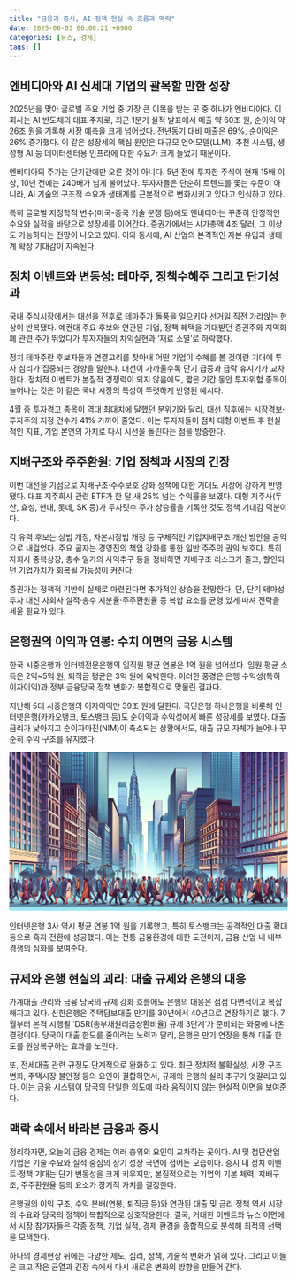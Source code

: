 ```yaml
---
title: "금융과 증시, AI·정책·현실 속 흐름과 맥락"
date: 2025-06-03 06:00:21 +0900
categories: [뉴스, 경제]
tags: []
---
```


## 엔비디아와 AI 신세대 기업의 괄목할 만한 성장

2025년을 맞아 글로벌 주요 기업 중 가장 큰 이목을 받는 곳 중 하나가 엔비디아다. 이 회사는 AI 반도체의 대표 주자로, 최근 1분기 실적 발표에서 매출 약 60조 원, 순이익 약 26조 원을 기록해 시장 예측을 크게 넘어섰다. 전년동기 대비 매출은 69%, 순이익은 26% 증가했다. 이 같은 성장세의 핵심 원인은 대규모 언어모델(LLM), 추천 시스템, 생성형 AI 등 데이터센터용 인프라에 대한 수요가 크게 늘었기 때문이다.

엔비디아의 주가는 단기간에만 오른 것이 아니다. 5년 전에 투자한 주식이 현재 15배 이상, 10년 전에는 240배가 넘게 불어났다. 투자자들은 단순히 트렌드를 쫓는 수준이 아니라, AI 기술의 구조적 수요가 생태계를 근본적으로 변화시키고 있다고 인식하고 있다.

특히 글로벌 지정학적 변수(미국-중국 기술 분쟁 등)에도 엔비디아는 꾸준히 안정적인 수요와 실적을 바탕으로 성장세를 이어간다. 증권가에서는 시가총액 4조 달러, 그 이상도 가능하다는 전망이 나오고 있다. 이와 동시에, AI 산업의 본격적인 자본 유입과 생태계 확장 기대감이 지속된다.

## 정치 이벤트와 변동성: 테마주, 정책수혜주 그리고 단기성과

국내 주식시장에서는 대선을 전후로 테마주가 돌풍을 일으키다 선거일 직전 가라앉는 현상이 반복됐다. 예컨대 주요 후보와 연관된 기업, 정책 혜택을 기대받던 증권주와 지역화폐 관련 주가 뛰었다가 투자자들의 차익실현과 ‘재료 소멸’로 하락했다.

정치 테마주란 후보자들과 연결고리를 찾아내 어떤 기업이 수혜를 볼 것이란 기대에 투자 심리가 집중되는 경향을 말한다. 대선이 가까울수록 단기 급등과 급락 휴지기가 교차한다. 정치적 이벤트가 본질적 경쟁력이 되지 않음에도, 짧은 기간 동안 투자위험 종목이 늘어나는 것은 이 같은 국내 시장의 특성이 뚜렷하게 반영된 예시다.

4월 중 투자경고 종목이 역대 최대치에 달했던 분위기와 달리, 대선 직후에는 시장경보·투자주의 지정 건수가 41% 가까이 줄었다. 이는 투자자들이 점차 대형 이벤트 후 현실적인 지표, 기업 본연의 가치로 다시 시선을 돌린다는 점을 방증한다.

## 지배구조와 주주환원: 기업 정책과 시장의 긴장

이번 대선을 기점으로 지배구조·주주보호 강화 정책에 대한 기대도 시장에 강하게 반영됐다. 대표 지주회사 관련 ETF가 한 달 새 25% 넘는 수익률을 보였다. 대형 지주사(두산, 효성, 현대, 롯데, SK 등)가 두자릿수 주가 상승률을 기록한 것도 정책 기대감 덕분이다.

각 유력 후보는 상법 개정, 자본시장법 개정 등 구체적인 기업지배구조 개선 방안을 공약으로 내걸었다. 주요 골자는 경영진의 책임 강화를 통한 일반 주주의 권익 보호다. 특히 자회사 중복상장, 총수 일가의 사익추구 등을 정비하면 지배구조 리스크가 줄고, 할인되던 기업가치가 회복될 가능성이 커진다.

증권가는 정책적 기반이 실제로 마련된다면 추가적인 상승을 전망한다. 단, 단기 테마성 투자 대신 자회사 실적·총수 지분율·주주환원율 등 복합 요소를 균형 있게 따져 전략을 세울 필요가 있다.

## 은행권의 이익과 연봉: 수치 이면의 금융 시스템

한국 시중은행과 인터넷전문은행의 임직원 평균 연봉은 1억 원을 넘어섰다. 임원 평균 소득은 2억~5억 원, 퇴직금 평균은 3억 원에 육박한다. 이러한 풍경은 은행 수익성(특히 이자이익)과 정부·금융당국 정책 변화가 복합적으로 맞물린 결과다.

지난해 5대 시중은행의 이자이익만 39조 원에 달한다. 국민은행·하나은행을 비롯해 인터넷은행(카카오뱅크, 토스뱅크 등)도 순이익과 수익성에서 빠른 성장세를 보였다. 대출 금리가 낮아지고 순이자마진(NIM)이 축소되는 상황에서도, 대출 규모 자체가 늘어나 꾸준히 수익 구조를 유지했다.

![금융가 빌딩 숲 사이 분주한 직장인들의 도시 한 장면](assets/img/2025-06-02-3b07d9a2-a300-410b-9c70-8a9ac259a003/1748898067506.png)

인터넷은행 3사 역시 평균 연봉 1억 원을 기록했고, 특히 토스뱅크는 공격적인 대출 확대 등으로 흑자 전환에 성공했다. 이는 전통 금융환경에 대한 도전이자, 금융 산업 내 내부 경쟁의 심화를 보여준다.

## 규제와 은행 현실의 괴리: 대출 규제와 은행의 대응

가계대출 관리와 금융 당국의 규제 강화 흐름에도 은행의 대응은 점점 다면적이고 복잡해지고 있다. 신한은행은 주택담보대출 만기를 30년에서 40년으로 연장하기로 했다. 7월부터 본격 시행될 ‘DSR(총부채원리금상환비율) 규제 3단계’가 준비되는 와중에 나온 결정이다. 당국이 대출 한도를 줄이려는 노력과 달리, 은행은 만기 연장을 통해 대출 한도를 원상복구하는 효과를 노린다.

또, 전세대출 관련 규정도 단계적으로 완화하고 있다. 최근 정치적 불확실성, 시장 구조 변화, 주택시장 불안정 등의 요인이 결합하면서, 규제와 은행의 실리 추구가 엇갈리고 있다. 이는 금융 시스템이 당국의 단일한 의도에 따라 움직이지 않는 현실적 이면을 보여준다.

## 맥락 속에서 바라본 금융과 증시

정리하자면, 오늘의 금융 경제는 여러 층위의 요인이 교차하는 곳이다. AI 및 첨단산업 기업은 기술 수요와 실적 중심의 장기 성장 국면에 접어든 모습이다. 증시 내 정치 이벤트·정책 기대는 단기 변동성을 크게 키우지만, 본질적으로는 기업의 기본 체력, 지배구조, 주주환원율 등의 요소가 장기적 가치를 결정한다.

은행권의 이익 구조, 수익 분배(연봉, 퇴직금 등)와 연관된 대출 및 금리 정책 역시 시장의 수요와 당국의 정책이 복합적으로 상호작용한다. 결국, 거대한 이벤트와 뉴스 이면에서 시장 참가자들은 각종 정책, 기업 실적, 경제 환경을 종합적으로 분석해 최적의 선택을 모색한다.

하나의 경제현상 뒤에는 다양한 제도, 심리, 정책, 기술적 변화가 얽혀 있다. 그리고 이들은 크고 작은 균열과 긴장 속에서 다시 새로운 변화의 방향을 만들어 간다.